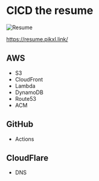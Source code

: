 # CICD the resume
![Resume](https://github.com/skywalker0823/resume/assets/56625237/a49b4c50-4025-486e-af8f-9410b075767d)

https://resume.pikxl.link/

## AWS
* S3
* CloudFront
* Lambda
* DynamoDB
* Route53
* ACM

## GitHub
* Actions

## CloudFlare
* DNS
